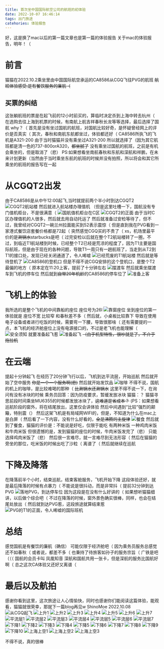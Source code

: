 ```yaml
---
title: 首次坐中国国际航空公司的航班的初体验
date: 2022-10-07 16:46:14
tags: 出门旅途
catehories: 体验报告
---
```


好，这是换了mac以后的第一篇文章也是第一篇的体验报告
关于mac的体验报告，明年！（

# 前言

猫猫在2022.10.2乘坐里由中国国际航空承运的CA8586从CGQ飞往PVG的航班
~~航班体验感受:是有餐饮服务的廉航（~~

## 买票的纠结

这张躺航班的票是在起飞前的12小时前买的，算临时决定杀到上海中转去杭州（
在选购去往上海到机票的时候，有南航上航吉祥春秋长龙等等选择，最后选择了国航
why？（
首先是没有坐过国航的航班，对国航比较好奇，是怀疑曾经网上的评价是否真实（
其次，春秋和南航东航都坐过，体验都还好（
CA8586所执飞的飞机是A321-200 由于当时猫猫并没有乘坐过A321-200 所以就选择了（因为其它航班都是清一色的737-800orA320，~~都坐腻了~~
没有乘坐过国航的航班，之前是有机会乘坐的，但是取消了（悲）
PS:如果想看坐南航春秋和东航和深航和祥鹏，在未来计划更新（当然由于当时乘坐东航的航班的时候并没有拍照，所以将会和其它所乘坐的航班的报告写在一起


# 从CGQT2出发

由于CA8586是从中午12:00起飞,当时就提前两个半小时到达CGQT2
![CGQT2航站楼][def]
然后就进入航站楼办理值机
（但是这里吐槽一下，国航没有专门值机柜台，不是很满意（
![国航值机柜台在C区](/img/CA/2.jpg)
![CGQT2的正面](/img/CA/3.jpg)
由于当时C区办理值机的人很多，然后就去用自动托运了
然后就准备过安检等待了，但不过，我曾经对CGQT2一碗兰州拉面能买到52表示震惊（
但是直到我在PVG看到一家港式餐饮店套餐价格都是72起（
突然感觉CGQ买的不贵了（
xs，机场里最平价的是~~涮锅水~~starbucks是吧（
过完安检以后就在整个T2航站楼转了一圈，不过，到临近T1航站楼到时候，已经整个T2已经是荒凉的程度了，因为T1主要是国际航班，但是由于现在的各种问题，导致T1一周只有一趟航班了，当走到从T2到T1的接口处，发现已经关闭通道了，令人唏嘘
![已经荒废的T1航站楼](/img/CA/4.jpg)
然后就是等待登机了
![CA8586的登机口](/img/CA/5.jpg)
但是不得不说CGQ安排的这个登机口，是整个T2最偏的地方（
原本定在11:20上客，提前了十分钟左右
![摆渡车](/img/CA/6.jpg)
然后就乘坐摆渡车到飞机的停车位
然后就到~~自带20年机龄~~的CA8586的停车位了
![准备上客](/img/CA/7.jpg)

# 飞机上的体验

我所选的是整个飞机的中间靠船的座位 座位号为26l
![靠窗座位](/img/CA/8.jpg)
坐到座位的第一体验就是 座位不宽 比较窄 和春秋差不多（
然后就，小桌板比较靠下
导致在使用电子设备或者进行吃饭的时候，需要弯一下腰，导致很那啥（
还有需要提的一点，本飞机的经济舱座位上没有电源接口的，不过是老飞机也能理解（
![安全须知](/img/CA/1.9pg)
就要准备起飞惹
![准备起飞](/img/CA/10.jpg)
~~（由于机型特性，很吵就是了，不介于拖拉机~~

# 在云端

提起十分钟起飞
在经历了20分钟飞行以后，飞机到达平流层，开始巡航
然后就开始了空中服务
~~你是一个一个服务啊(悲)~~
然后就开始发饮品
![咖啡](/img/CA/11.jpg)
不得不说，国航的机上的咖啡，是比较难喝的那种（
~~比涮锅水还涮锅水~~
这里不得不说一下，在询问有没有冰块的时候
乘务员回答：因为防疫要求，暂缓发放冰块
猫猫：？
猫猫寻思前段时间乘坐MU6355的时候都发放冰块了，~~这难道是省成本？~~
(PS：如果想看巡航阶段的窗外，将在结尾放出，这里仅会讲体验
然后中间遇到“比较”强烈的颠簸，特别震（）
然后这架飞机是有局域网WIFI的，但是，不知道为什么在mac上是白屏（
然后看了一下内容，没有什么好看的，~~全是沸腾的主旋律~~
![餐食](/img/CA/12.jpg)
然后就到了餐食，猫猫的评价是：不能说是好吃，仅限于能吃
有两种米饭
一种鸡肉米饭和牛肉米饭
但很遗憾的是，发到猫猫的座位的时候，牛肉米饭发完了（悲）
只能选择鸡肉米饭了（悲）
然后很一言难尽，就一言难尽到无法形容（
然后在猫猫的旁坐的那位，吃米饭的时候出吃了沙粒（
离谱了（
然后就继续在巡航

# 下降及降落

在降落前半个小时，结束巡航，结束客舱服务，飞机开始下降
这段体验还好，就是最后降落的时候有点暴力（
不能说是很抖动，而是非常抖（
提前32分钟到达PVG
![落地PVG，到达停车位](/img/CA/13.jpg)
因为这段是在没有什么好讲的（
如果想听猫猫细讲，以后做个综合吧（
不过在降落的时候，窗外景色确实很棒，同样，也会在结尾处放出（
然后就到达PVG惹，这段旅途就算结束惹
![PVG的T1的正面，令人唏嘘的国际班机](/img/CA/14.jpg)

# 总结

感觉国航是有餐饮的廉航（确信）
可能仅限于经济舱吧（
因为乘务员服务总感觉还不如春秋（
或者说，都差不多（
也秉持了待旅客如孙子的服务宗旨（
广铁是吧（（（
国航的会员卡叫 凤凰知音
深航和国航共用一张卡，但是深航的服务比国航好啊（
总之这次CA体验又还好又离谱（

# 最后以及航拍

感谢你看到这里，这次旅途让人心情愉快，同时也感谢你们能阅读这篇体验，能观看，猫猫就很荣幸，那就下一篇blog再见w
                                                  ShinoMoe
                                                  2022.10.08
![从CGQ起飞](/img/CA/15.jpg)
![上升1](/img/CA/16.jpg)
![上升2](/img/CA/17.jpg)
![上升3](/img/CA/18.jpg)
![上升4](/img/CA/19.jpg)
![上升5](/img/CA/20.jpg)
![上升6](/img/CA/21.jpg)
![上升7](/img/CA/22.jpg)
![平流层1](/img/CA/23.jpg)
![平流层2](/img/CA/24.jpg)
![平流层3](/img/CA/25.jpg)
![平流层4](/img/CA/26.jpg)
![平流层5](/img/CA/27.jpg)
![平流层6](/img/CA/28.jpg)
![平流层7](/img/CA/29.jpg)
![下降1](/img/CA/30.jpg)
![下降2](/img/CA/31.jpg)
![下降3](/img/CA/32.jpg)
![下降4](/img/CA/33.jpg)
![下降5](/img/CA/34.jpg)
![下降6](/img/CA/35.jpg)
![下降7](/img/CA/36.jpg)
![下降8](/img/CA/37.jpg)
![下降9](/img/CA/38.jpg)
![下降10](/img/CA/39.jpg)
![上海上空1](/img/CA/40.jpg)
![上海上空2](/img/CA/41.jpg)
![上海上空3](/img/CA/42.jpg)

不得不说，真的很棒

 
[def]: /img/CA/1.jpg
